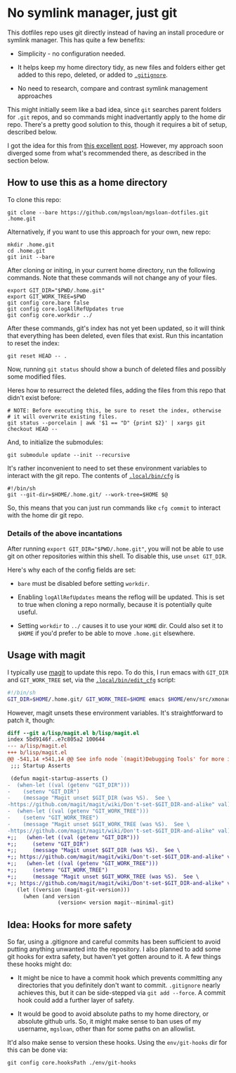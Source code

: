 # No symlink manager, just git

This dotfiles repo uses git directly instead of having an install
procedure or symlink manager. This has quite a few benefits:

* Simplicity - no configuration needed.

* It helps keep my home directory tidy, as new files and folders
  either get added to this repo, deleted, or added to
  [`.gitignore`](/.gitignore).

* No need to research, compare and contrast symlink management
  approaches

This might initially seem like a bad idea, since `git` searches parent
folders for `.git` repos, and so commands might inadvertantly apply to
the home dir repo. There's a pretty good solution to this, though it
requires a bit of setup, described below.

I got the idea for this from [this excellent
post](https://developer.atlassian.com/blog/2016/02/best-way-to-store-dotfiles-git-bare-repo/).
However, my approach soon diverged some from what's recommended there,
as described in the section below.

## How to use this as a home directory

To clone this repo:

```
git clone --bare https://github.com/mgsloan/mgsloan-dotfiles.git .home.git
```

Alternatively, if you want to use this approach for your own, new
repo:

```
mkdir .home.git
cd .home.git
git init --bare
```

After cloning or initing, in your current home directory, run the
following commands.  Note that these commands will not change any of
your files.

```
export GIT_DIR="$PWD/.home.git"
export GIT_WORK_TREE=$PWD
git config core.bare false
git config core.logAllRefUpdates true
git config core.workdir ../
```

After these commands, git's index has not yet been updated, so it
will think that everything has been deleted, even files that exist.
Run this incantation to reset the index:

```
git reset HEAD -- .
```

Now, running `git status` should show a bunch of deleted files and
possibly some modified files.

Heres how to resurrect the deleted files, adding the files from this
repo that didn't exist before:

```
# NOTE: Before executing this, be sure to reset the index, otherwise
# it will overwrite existing files.
git status --porcelain | awk '$1 == "D" {print $2}' | xargs git checkout HEAD --
```

And, to initialize the submodules:

```
git submodule update --init --recursive
```

It's rather inconvenient to need to set these environment variables to
interact with the git repo.  The contents of
[`.local/bin/cfg`](/.local/bin/cfg) is

```
#!/bin/sh
git --git-dir=$HOME/.home.git/ --work-tree=$HOME $@
```

So, this means that you can just run commands like `cfg commit` to
interact with the home dir git repo.

### Details of the above incantations

After running `export GIT_DIR="$PWD/.home.git"`, you will not be able
to use git on other repositories within this shell. To disable this,
use `unset GIT_DIR`.

Here's why each of the config fields are set:

* `bare` must be disabled before setting `workdir`.

* Enabling `logAllRefUpdates` means the reflog will be updated. This is set to
  true when cloning a repo normally, because it is potentially quite useful.

* Setting `workdir` to `../` causes it to use your `HOME` dir.  Could also set it
  to `$HOME` if you'd prefer to be able to move `.home.git` elsewhere.

## Usage with magit

I typically use [magit](https://magit.vc/) to update this repo. To do
this, I run emacs with `GIT_DIR` and `GIT_WORK_TREE` set, via the
[`.local/bin/edit_cfg`](/.local/bin/edit_cfg) script:

```sh
#!/bin/sh
GIT_DIR=$HOME/.home.git/ GIT_WORK_TREE=$HOME emacs $HOME/env/src/xmonad.hs $@
```

However, magit unsets these environment variables.  It's
straightforward to patch it, though:

```diff
diff --git a/lisp/magit.el b/lisp/magit.el
index 5bd9146f..e7c805a2 100644
--- a/lisp/magit.el
+++ b/lisp/magit.el
@@ -541,14 +541,14 @@ See info node `(magit)Debugging Tools' for more information."
 ;;; Startup Asserts

 (defun magit-startup-asserts ()
-  (when-let ((val (getenv "GIT_DIR")))
-    (setenv "GIT_DIR")
-    (message "Magit unset $GIT_DIR (was %S).  See \
-https://github.com/magit/magit/wiki/Don't-set-$GIT_DIR-and-alike" val))
-  (when-let ((val (getenv "GIT_WORK_TREE")))
-    (setenv "GIT_WORK_TREE")
-    (message "Magit unset $GIT_WORK_TREE (was %S).  See \
-https://github.com/magit/magit/wiki/Don't-set-$GIT_DIR-and-alike" val))
+;;   (when-let ((val (getenv "GIT_DIR")))
+;;     (setenv "GIT_DIR")
+;;     (message "Magit unset $GIT_DIR (was %S).  See \
+;; https://github.com/magit/magit/wiki/Don't-set-$GIT_DIR-and-alike" val))
+;;   (when-let ((val (getenv "GIT_WORK_TREE")))
+;;     (setenv "GIT_WORK_TREE")
+;;     (message "Magit unset $GIT_WORK_TREE (was %S).  See \
+;; https://github.com/magit/magit/wiki/Don't-set-$GIT_DIR-and-alike" val))
   (let ((version (magit-git-version)))
     (when (and version
                (version< version magit--minimal-git)
```

## Idea: Hooks for more safety

So far, using a .gitignore and careful commits has been sufficient to
avoid putting anything unwanted into the repository.  I also planned
to add some git hooks for extra safety, but haven't yet gotten around
to it.  A few things these hooks might do:

* It might be nice to have a commit hook which prevents committing any
  directories that you definitely don't want to commit.  `.gitignore`
  nearly achieves this, but it can be side-stepped via `git add
  --force`.  A commit hook could add a further layer of safety.

* It would be good to avoid absolute paths to my home directory, or
  absolute github urls. So, it might make sense to ban uses of my
  username, `mgsloan`, other than for some paths on an allowlist.

It'd also make sense to version these hooks.  Using the
`env/git-hooks` dir for this can be done via:

```
git config core.hooksPath ./env/git-hooks
```
